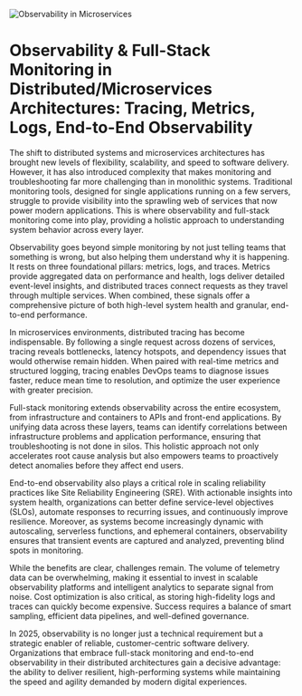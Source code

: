 ![Observability in Microservices](https://www.simform.com/wp-content/uploads/2023/01/Application-Metrics.png)

# Observability & Full-Stack Monitoring in Distributed/Microservices Architectures: Tracing, Metrics, Logs, End-to-End Observability

The shift to distributed systems and microservices architectures has brought new levels of flexibility, scalability, and speed to software delivery. However, it has also introduced complexity that makes monitoring and troubleshooting far more challenging than in monolithic systems. Traditional monitoring tools, designed for single applications running on a few servers, struggle to provide visibility into the sprawling web of services that now power modern applications. This is where observability and full-stack monitoring come into play, providing a holistic approach to understanding system behavior across every layer.

Observability goes beyond simple monitoring by not just telling teams that something is wrong, but also helping them understand why it is happening. It rests on three foundational pillars: metrics, logs, and traces. Metrics provide aggregated data on performance and health, logs deliver detailed event-level insights, and distributed traces connect requests as they travel through multiple services. When combined, these signals offer a comprehensive picture of both high-level system health and granular, end-to-end performance.

In microservices environments, distributed tracing has become indispensable. By following a single request across dozens of services, tracing reveals bottlenecks, latency hotspots, and dependency issues that would otherwise remain hidden. When paired with real-time metrics and structured logging, tracing enables DevOps teams to diagnose issues faster, reduce mean time to resolution, and optimize the user experience with greater precision.

Full-stack monitoring extends observability across the entire ecosystem, from infrastructure and containers to APIs and front-end applications. By unifying data across these layers, teams can identify correlations between infrastructure problems and application performance, ensuring that troubleshooting is not done in silos. This holistic approach not only accelerates root cause analysis but also empowers teams to proactively detect anomalies before they affect end users.

End-to-end observability also plays a critical role in scaling reliability practices like Site Reliability Engineering (SRE). With actionable insights into system health, organizations can better define service-level objectives (SLOs), automate responses to recurring issues, and continuously improve resilience. Moreover, as systems become increasingly dynamic with autoscaling, serverless functions, and ephemeral containers, observability ensures that transient events are captured and analyzed, preventing blind spots in monitoring.

While the benefits are clear, challenges remain. The volume of telemetry data can be overwhelming, making it essential to invest in scalable observability platforms and intelligent analytics to separate signal from noise. Cost optimization is also critical, as storing high-fidelity logs and traces can quickly become expensive. Success requires a balance of smart sampling, efficient data pipelines, and well-defined governance.

In 2025, observability is no longer just a technical requirement but a strategic enabler of reliable, customer-centric software delivery. Organizations that embrace full-stack monitoring and end-to-end observability in their distributed architectures gain a decisive advantage: the ability to deliver resilient, high-performing systems while maintaining the speed and agility demanded by modern digital experiences.
